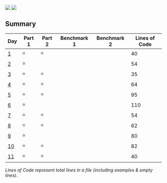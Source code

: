 ![](https://img.shields.io/badge/days%20completed-11-red)
![](https://img.shields.io/badge/stars%20⭐-19-yellow)

## Summary
|       Day         |Part 1|Part 2|Benchmark 1|Benchmark 2|Lines of Code|
|-------------------|------|------|-----------|-----------|-------------|
| [1](./day_01.py)  |⭐   |⭐    |           |           |    40       |
| [2](./day_02.py)  |⭐   |      |           |           |    54       |
| [3](./day_03.py)  |⭐   |⭐    |           |           |    35       |
| [4](./day_04.py)  |⭐   |⭐    |           |           |    64       |
| [5](./day_05.py)  |⭐   |⭐    |           |           |    95       |
| [6](./day_06.py)  |⭐   |      |           |           |    110       |
| [7](./day_07.py)  |⭐   |⭐    |           |           |    54       |
| [8](./day_08.py)  |⭐   |⭐    |           |           |    62       |
| [9](./day_09.py)  |⭐   |      |           |           |    80       |
| [10](./day_10.py)  |⭐   |⭐    |           |           |    82       |
| [11](./day_11.py)  |⭐   |⭐    |           |           |    40       |

*Lines of Code represent total lines in a file (including examples & empty lines).*
